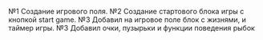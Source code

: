 №1 Создание игрового поля.
№2 Создание стартового блока игры с кнопкой start game.
№3 Добавил на игровое поле блок с жизнями, и таймер игры.
№3 Добавил очки, пузырьки и функции поведения рыбок